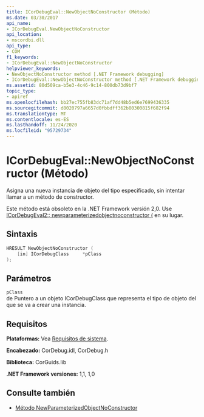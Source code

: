 ```yaml
---
title: ICorDebugEval::NewObjectNoConstructor (Método)
ms.date: 03/30/2017
api_name:
- ICorDebugEval.NewObjectNoConstructor
api_location:
- mscordbi.dll
api_type:
- COM
f1_keywords:
- ICorDebugEval::NewObjectNoConstructor
helpviewer_keywords:
- NewObjectNoConstructor method [.NET Framework debugging]
- ICorDebugEval::NewObjectNoConstructor method [.NET Framework debugging]
ms.assetid: 80d509ca-b5e3-4c46-9c14-800db73d9bf7
topic_type:
- apiref
ms.openlocfilehash: bb27ec755fb83dc71af7dd48b5ed6e7699436335
ms.sourcegitcommit: d8020797a6657d0fbbdff362b80300815f682f94
ms.translationtype: MT
ms.contentlocale: es-ES
ms.lasthandoff: 11/24/2020
ms.locfileid: "95729734"
---
```

# <a name="icordebugevalnewobjectnoconstructor-method"></a>ICorDebugEval::NewObjectNoConstructor (Método)

Asigna una nueva instancia de objeto del tipo especificado, sin intentar llamar a un método de constructor.  
  
 Este método está obsoleto en la .NET Framework versión 2,0. Use [ICorDebugEval2:: newparameterizedobjectnoconstructor (](icordebugeval2-newparameterizedobjectnoconstructor-method.md) en su lugar.  
  
## <a name="syntax"></a>Sintaxis  
  
```cpp  
HRESULT NewObjectNoConstructor (  
    [in] ICorDebugClass     *pClass  
);  
```  
  
## <a name="parameters"></a>Parámetros  

 `pClass`  
 de Puntero a un objeto ICorDebugClass que representa el tipo de objeto del que se va a crear una instancia.  
  
## <a name="requirements"></a>Requisitos  

 **Plataformas:** Vea [Requisitos de sistema](../../get-started/system-requirements.md).  
  
 **Encabezado:** CorDebug.idl, CorDebug.h  
  
 **Biblioteca:** CorGuids.lib  
  
 **.NET Framework versiones:** 1,1, 1,0  
  
## <a name="see-also"></a>Consulte también

- [Método NewParameterizedObjectNoConstructor](icordebugeval2-newparameterizedobjectnoconstructor-method.md)
